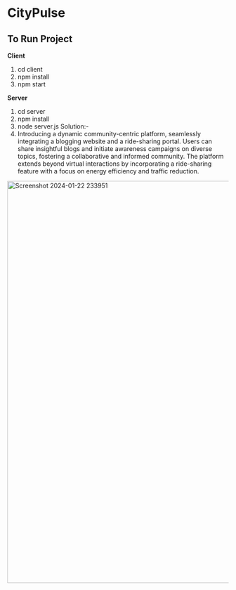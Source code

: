 # CityPulse

## To Run Project

**Client**

1) cd client
2) npm install
3) npm start

**Server**

1) cd server
2) npm install
3) node server.js
Solution:-
1) Introducing a dynamic community-centric platform, seamlessly integrating a blogging website and a ride-sharing portal. Users can share insightful blogs and initiate awareness campaigns on diverse topics, fostering a collaborative and informed community. The platform extends beyond virtual interactions by incorporating a ride-sharing feature with a focus on energy efficiency and traffic reduction. 

<img width="916" alt="Screenshot 2024-01-22 233951" src="https://github.com/AyusGup/SmartCity/assets/145224456/acc351f3-9064-405a-919a-314ab7cc84c9">
